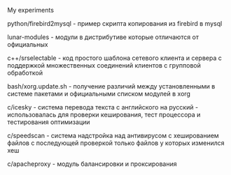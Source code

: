 My experiments

python/firebird2mysql - пример скрипта копирования из firebird в mysql

lunar-modules - модули в дистрибутиве которые отличаются от официальных

c++/srselectable - код простого шаблона сетевого клиента и сервера с поддержкой множественных соединений клиентов с групповой обработкой

bash/xorg.update.sh - получение различий между установленными в системе пакетами и официальными списком модулей в xorg

c/icesky - система перевода текста с английского на русский - использовалась для проверки кеширования, тест процессора и тестирования оптимизации

c/speedscan - система надстройка над антивирусом с хешированием файлов с последующей проверкой только файлов у которых изменился хеш

c/apacheproxy - модуль балансировки и проксирования